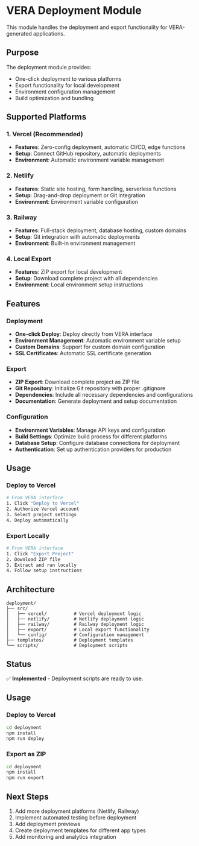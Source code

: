 # VERA Deployment Module

This module handles the deployment and export functionality for VERA-generated applications.

## Purpose

The deployment module provides:
- One-click deployment to various platforms
- Export functionality for local development
- Environment configuration management
- Build optimization and bundling

## Supported Platforms

### 1. Vercel (Recommended)
- **Features**: Zero-config deployment, automatic CI/CD, edge functions
- **Setup**: Connect GitHub repository, automatic deployments
- **Environment**: Automatic environment variable management

### 2. Netlify
- **Features**: Static site hosting, form handling, serverless functions
- **Setup**: Drag-and-drop deployment or Git integration
- **Environment**: Environment variable configuration

### 3. Railway
- **Features**: Full-stack deployment, database hosting, custom domains
- **Setup**: Git integration with automatic deployments
- **Environment**: Built-in environment management

### 4. Local Export
- **Features**: ZIP export for local development
- **Setup**: Download complete project with all dependencies
- **Environment**: Local environment setup instructions

## Features

### Deployment
- **One-click Deploy**: Deploy directly from VERA interface
- **Environment Management**: Automatic environment variable setup
- **Custom Domains**: Support for custom domain configuration
- **SSL Certificates**: Automatic SSL certificate generation

### Export
- **ZIP Export**: Download complete project as ZIP file
- **Git Repository**: Initialize Git repository with proper .gitignore
- **Dependencies**: Include all necessary dependencies and configurations
- **Documentation**: Generate deployment and setup documentation

### Configuration
- **Environment Variables**: Manage API keys and configuration
- **Build Settings**: Optimize build process for different platforms
- **Database Setup**: Configure database connections for deployment
- **Authentication**: Set up authentication providers for production

## Usage

### Deploy to Vercel
```bash
# From VERA interface
1. Click "Deploy to Vercel"
2. Authorize Vercel account
3. Select project settings
4. Deploy automatically
```

### Export Locally
```bash
# From VERA interface
1. Click "Export Project"
2. Download ZIP file
3. Extract and run locally
4. Follow setup instructions
```

## Architecture

```
deployment/
├── src/
│   ├── vercel/          # Vercel deployment logic
│   ├── netlify/         # Netlify deployment logic
│   ├── railway/         # Railway deployment logic
│   ├── export/          # Local export functionality
│   └── config/          # Configuration management
├── templates/           # Deployment templates
└── scripts/             # Deployment scripts
```

## Status

✅ **Implemented** - Deployment scripts are ready to use.

## Usage

### Deploy to Vercel
```bash
cd deployment
npm install
npm run deploy
```

### Export as ZIP
```bash
cd deployment
npm install
npm run export
```

## Next Steps

1. Add more deployment platforms (Netlify, Railway)
2. Implement automated testing before deployment
3. Add deployment previews
4. Create deployment templates for different app types
5. Add monitoring and analytics integration 
